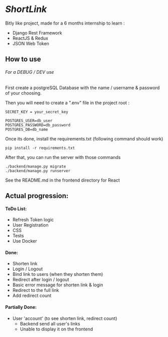 # _ShortLink_

Bitly like project, made for a 6 months internship  to learn :
- Django Rest Framework
- ReactJS & Redux 
- JSON Web Token

## How to use
###### For a DEBUG / DEV use

First create a postgreSQL Database with the name / username & password of your choosing.

Then you will need to create a ".env" file in the project root :

```dotenv
SECRET_KEY = your_secret_key

POSTGRES_USER=db_user
POSTGRES_PASSWORD=db_password
POSTGRES_DB=db_name
```


Once its done, install the requirements.txt (following command should work)
```commandline
pip install -r requirements.txt
```

After that, you can run the server with those commands 
```commandline
./backend/manage.py migrate
./backend/manage.py runserver
```

See the README.md in the frontend directory for React

## Actual progression:
#### ToDo List:
- Refresh Token logic
- User Registration
- CSS
- Tests
- Use Docker

#### Done:
- Shorten link
- Login / Logout
- Bind link to users (when they shorten them)
- Redirect after login / logout
- Basic error message for shorten link & login
- Redirect to the full link
- Add redirect count

#### Partially Done:
- User 'account' (to see shorten link, redirect count)
    - Backend send all user's links
    - Unable to display it on the frontend